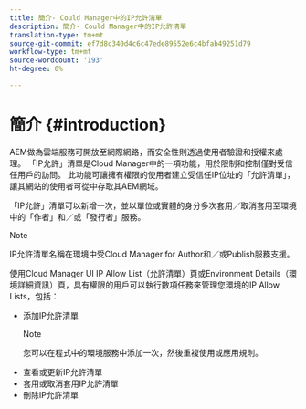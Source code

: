 ```yaml
---
title: 簡介- Could Manager中的IP允許清單
description: 簡介- Could Manager中的IP允許清單
translation-type: tm+mt
source-git-commit: ef7d8c340d4c6c47ede89552e6c4bfab49251d79
workflow-type: tm+mt
source-wordcount: '193'
ht-degree: 0%

---
```



# 簡介 {#introduction}

AEM做為雲端服務可開放至網際網路，而安全性則透過使用者驗證和授權來處理。 「IP允許」清單是Cloud Manager中的一項功能，用於限制和控制僅對受信任用戶的訪問。 此功能可讓擁有權限的使用者建立受信任IP位址的「允許清單」，讓其網站的使用者可從中存取其AEM網域。

「IP允許」清單可以新增一次，並以單位或實體的身分多次套用／取消套用至環境中的「作者」和／或「發行者」服務。

>[!NOTE]
>IP允許清單名稱在環境中受Cloud Manager for Author和／或Publish服務支援。

使用Cloud Manager UI IP Allow List（允許清單）頁或Environment Details（環境詳細資訊）頁，具有權限的用戶可以執行數項任務來管理您環境的IP Allow Lists，包括：

* 添加IP允許清單
   >[!NOTE]
   > 您可以在程式中的環境服務中添加一次，然後重複使用或應用規則。
* 查看或更新IP允許清單
* 套用或取消套用IP允許清單
* 刪除IP允許清單
